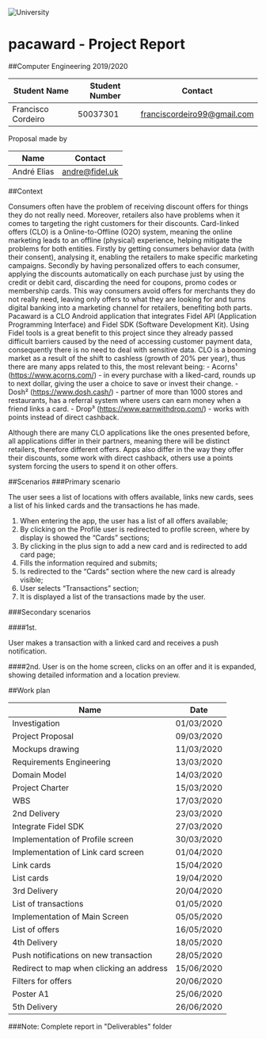 ![University](https://www.iade.europeia.pt/hs-fs/hubfs/IADE-SITE/static/ue-iade-h75.png?width=444&name=ue-iade-h75.png)

# pacaward - Project Report

##Computer Engineering 2019/2020 

Student Name | Student Number | Contact
------------ | ------------- | -------------
Francisco Cordeiro | 50037301 | franciscordeiro99@gmail.com

Proposal made by

Name | Contact 
------------ | ------------- 
André Elias | andre@fidel.uk 


##Context

Consumers often have the problem of receiving discount offers for things they do not really need. Moreover, retailers also have problems when it comes to targeting the right customers for their discounts.
Card-linked offers (CLO) is a Online-to-Offline (O2O) system, meaning the online marketing leads to an offline (physical) experience, helping mitigate the problems for both entities. Firstly by getting consumers behavior data (with their consent), analysing it, enabling the retailers to make specific marketing campaigns. Secondly by having personalized offers to each consumer, applying the discounts automatically on each purchase just by using the credit or debit card, discarding the need for coupons, promo codes or membership cards.
This way consumers avoid offers for merchants they do not really need, leaving only offers to what they are looking for and turns digital banking into a marketing channel for retailers, benefiting both parts.
Pacaward is a CLO Android application that integrates Fidel API (Application Programming Interface) and Fidel SDK (Software Development Kit). Using Fidel tools is a great benefit to this project since they already passed difficult barriers caused by the need of accessing customer payment data, consequently there is no need to deal with sensitive data. 
CLO is a booming market as a result of the shift to cashless (growth of 20% per year), thus there are many apps related to this, the most relevant being:
	- Acorns¹ (https://www.acorns.com/) - in every purchase with a liked-card, rounds up to next dollar, giving the user a choice to save or invest their change.</li>
	- Dosh² (https://www.dosh.cash/) - partner of more than 1000 stores and restaurants, has a referral system where users can earn money when a friend links a card.</li> 
	- Drop³ (https://www.earnwithdrop.com/) - works with points instead of direct cashback.</li>

Although there are many CLO applications like the ones presented before, all applications differ in their partners, meaning there will be distinct retailers, therefore different offers. Apps also differ in the way they offer their discounts, some work with direct cashback, others use a points system forcing the users to spend it on other offers.


##Scenarios
###Primary scenario

The user sees a list of locations with offers available, links new cards, sees a list of his linked cards and the transactions he has made.

1. When entering the app, the user has a list of all offers available;
2. By clicking on the Profile user is redirected to profile screen, where by display is showed the “Cards” sections;
3. By clicking in the plus sign to add a new card and is redirected to add card page;
4. Fills the information required and submits;
5. Is redirected to the “Cards” section where the new card is already visible;
6. User selects “Transactions” section;
7. It is displayed a list of the transactions made by the user.


###Secondary scenarios

####1st.
	 
  User makes a transaction with a linked card and receives a push notification.
 
####2nd.
	User is on the home screen, clicks on an offer and it is expanded, showing detailed information and a location preview.

##Work plan


Name | Date 
------------ | ------------- 
Investigation | 01/03/2020
Project Proposal | 09/03/2020
Mockups drawing | 11/03/2020
Requirements Engineering | 13/03/2020
Domain Model | 14/03/2020
Project Charter | 15/03/2020
WBS | 17/03/2020
2nd Delivery | 23/03/2020
Integrate Fidel SDK | 27/03/2020
Implementation of Profile screen | 30/03/2020
Implementation of Link card screen | 01/04/2020
Link cards | 15/04/2020
List cards | 19/04/2020
3rd Delivery | 20/04/2020
List of transactions | 01/05/2020
Implementation of Main Screen | 05/05/2020
List of offers | 16/05/2020
4th Delivery | 18/05/2020
Push notifications on new transaction | 28/05/2020
Redirect to map when clicking an address | 15/06/2020
Filters for offers | 20/06/2020
Poster A1 | 25/06/2020
5th Delivery | 26/06/2020


###Note: Complete report in "Deliverables" folder



